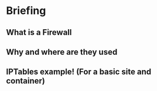 # Briefing 

## What is a Firewall

## Why and where are they used 

## IPTables example! (For a basic site and container)